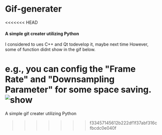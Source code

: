 # Gif-generater
<<<<<<< HEAD
#### A simple git creater utilizing Python
I considered to ues C++ and Qt todevelop it, maybe next time
However, some of function didnt show in the gif below. 

e.g., you can config the "Frame Rate" and "Downsampling Parameter" for some space saving.
![show](gif/show.gif)
=======
A simple gif creater utilizing Python
>>>>>>> f33457145612b222df1f37abf316cfbcdc0e040f

